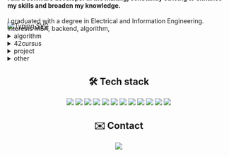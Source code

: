 <div style="margin-bottom:-100px;">
  <a href="https://git.io/typing-svg"><img src="https://readme-typing-svg.demolab.com?font=Fira+Code&size=30&duration=3500&pause=1000&color=A981DB&background=FFFFFF00&vCenter=true&width=555&lines=Welcome!+suhwan22's+github;Discover+what+I've+done+so+far!" alt="Typing SVG" /></a>
</div>


<h4 align="left">
  I am a software developer in the making, constantly striving to enhance my skills and broaden my knowledge.
</h4>
I graduated with a degree in Electrical and Information Engineering. <br/>
Interests MSA, backend, algorithm, <br/>

<details>
  <summary>algorithm</summary>
  algorithm<br/>
</details>

<details>
  <summary>42cursus</summary>
  42<br/>
</details>

<details>
  <summary>project</summary>
  project<br/>
</details>

<details>
  <summary>other</summary>
  other<br/>
</details>

<h2 align="center">🛠️ Tech stack</h2>
<p align="center">
  <img src="https://img.shields.io/badge/C-0B5E9E?style=flat&logo=C&logoColore=white"/>
  <img src="https://img.shields.io/badge/C%2B%2B-0B5E9E?style=flat&logo=C%2B%2B&logoColor=white"/>
  <img src="https://img.shields.io/badge/java-aabbcc?style=flat&logo=OpenJDK&logoColor=black&color=white"/>
  <img src="https://img.shields.io/badge/NestJS-E0234E?style=flat&logo=NestJS"/>
  <img src="https://img.shields.io/badge/Spring-6DB33F?style=flat&logo=Spring&logoColor=white"/>
  <img src="https://img.shields.io/badge/Spring Boot-6DB33F?style=flat&logo=SpringBoot&logoColor=white"/>
  <img src="https://img.shields.io/badge/postgres-4169E1?style=flat&logo=postgresql&logoColor=white&color=4169a1"/>
  <img src="https://img.shields.io/badge/Docker-2496ED?style=flat&logo=Docker&logoColor=white"/>
  <img src="https://img.shields.io/badge/Git-F05032?style=flat&logo=Git&logoColor=white"/>
  <img src="https://img.shields.io/badge/Vim-019733?style=flat&logo=Vim&logoColor=white"/>
  <img src="https://img.shields.io/badge/Intellij-FFFFFF?style=flat&logo=intellijidea&logoColor=black&color=white"/>
  <img src="https://img.shields.io/badge/GitHub-181717?style=flat-square&logo=GitHub&logoColor=white"/>
</p>

<h2 align="center">✉️ Contact</h2>

<p align="center">
  <!--
  <a href="https://www.notion.so/Home-61191cd0e7884fa092c7c694bbcfa062" target="_blank"><img src="https://img.shields.io/badge/notion-000000?style=flat&logo=notion&logoColor=black&color=white"/></a>
  -->
  <a href="mailto:ksuhwan22@gmail.com" target="_blank"><img src="https://img.shields.io/badge/gmail-EA4335?style=flat&logo=gmail&logoColor=white&color=EA4335"/></a>
</p>
